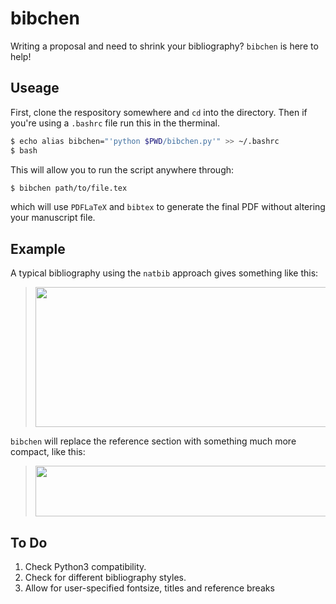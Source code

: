 # bibchen

Writing a proposal and need to shrink your bibliography? `bibchen` is here to help!

## Useage

First, clone the respository somewhere and `cd` into the directory. Then if you're using a `.bashrc` file run this in the therminal.

```bash
$ echo alias bibchen="'python $PWD/bibchen.py'" >> ~/.bashrc
$ bash
```

This will allow you to run the script anywhere through:

```bash
$ bibchen path/to/file.tex
```

which will use `PDFLaTeX` and `bibtex` to generate the final PDF without altering your manuscript file.

## Example

A typical bibliography using the `natbib` approach gives something like this:

> <img src="https://github.com/richteague/bibchen/blob/master/test/before.png" width="516" height="224">

`bibchen` will replace the reference section with something much more compact, like this:

> <img src="https://github.com/richteague/bibchen/blob/master/test/after.png" width="512" height="81">

## To Do

1) Check Python3 compatibility.
2) Check for different bibliography styles.
3) Allow for user-specified fontsize, titles and reference breaks
